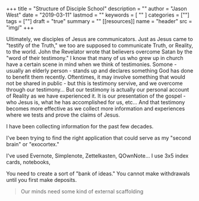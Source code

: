 +++
title = "Structure of Disciple School"
description = ""
author = "Jason West"
date = "2019-03-11"
lastmod = ""
keywords = [
  ""
]
categories = [""]
tags = [""]
draft = "true"
summary = ""
[[resources]]
  name = "header"
  src = "img/"
+++

Ultimately, we disciples of Jesus are communicators. Just as Jesus came to "testify of the Truth," we too are supposed to communicate Truth, or Reality, to the world. John the Revelator wrote that believers overcome Satan by the "word of their testimony." I know that many of us who grew up in church have a certain scene in mind when we think of testimonies. Somone - usually an elderly person - stands up and declares something God has done to benefit them recently. Oftentimes, it may involve something that would not be shared in public - but this is testimony servive, and we overcome through our testimony... But our testimony is actually our personal account of Reality as we have experienced it. It is our presentation of the gospel - who Jesus is, what he has accomplished for us, etc... And that testimony becomes more effective as we collect more information and experiences where we tests and prove the claims of Jesus.

<!-- https://pauljmiller.wordpress.com/2018/12/27/take-note-why-do-i-use-a-note-taking-program/ -->
<!-- https://www.evernote.com/shard/s101/nl/11158634/b44920a1-5246-474e-a27e-9a0809dec2ca/ -->


I have been collecting information for the past few decades.

I've been trying to find the right application that could serve as my "second brain" or "exocortex."

I've used Evernote, Simplenote, Zettelkasten, QOwnNote... I use 3x5 index cards, notebooks,

You need to create a sort of "bank of ideas." You cannot make withdrawals until you first make deposits.

> Our minds need some kind of external scaffolding

